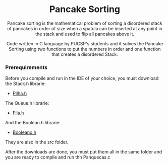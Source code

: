 <h1 align="center">Pancake Sorting</h1>

<p align="center">Pancake sorting is the mathematical problem of sorting a disordered stack of pancakes in order of size when a spatula can be inserted at any point in the stack and used to flip all pancakes above it.</p>
<p align="center">Code written in C language by PUCSP's students and it solves the Pancake Sorting using two functions to put the numbers in order and one function that creates a disordered Stack. </p>

### Prerequirements

Before you compile and run in the IDE of your choice, you must download the Stack.h librarie: 
 - [Pilha.h](https://git-scm.com)

The Queue.h librarie: 
 - [Fila.h](https://git-scm.com)

And the Boolean.h librarie:
 - [Booleano.h](https://git-scm.com)

They are also in the src folder.

After the downloads are done, you must put them all in the same folder and you are ready to compile and run thh Panquecas.c
